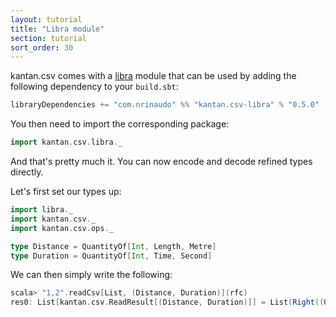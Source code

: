 ```yaml
---
layout: tutorial
title: "Libra module"
section: tutorial
sort_order: 30
---
```

kantan.csv comes with a [libra](https://github.com/to-ithaca/libra) module that can be used
by adding the following dependency to your `build.sbt`:

```scala
libraryDependencies += "com.nrinaudo" %% "kantan.csv-libra" % "0.5.0"
```

You then need to import the corresponding package:

```scala
import kantan.csv.libra._
```

And that's pretty much it. You can now encode and decode refined types directly.

Let's first set our types up:

```scala
import libra._
import kantan.csv._
import kantan.csv.ops._

type Distance = QuantityOf[Int, Length, Metre]
type Duration = QuantityOf[Int, Time, Second]
```

We can then simply write the following:

```scala
scala> "1,2".readCsv[List, (Distance, Duration)](rfc)
res0: List[kantan.csv.ReadResult[(Distance, Duration)]] = List(Right((Quantity(1),Quantity(2))))
```
